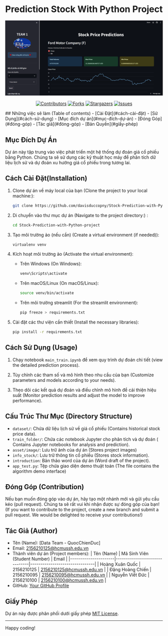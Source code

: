# Prediction Stock With Python Project

![Project Image](./asset/image/homepage.png)
<div align="center">
	
[![Contributors][contributors-shield]][contributors-url]
[![Forks][forks-shield]][forks-url]
[![Stargazers][stars-shield]][stars-url]
[![Issues][issues-shield]][issues-url]

</div>
## Những việc sẽ làm (Table of contents)
- [Cài Đặt](#cách-cài-đặt)
- [Sử Dụng](#cách-sử-dụng)
- [Mục đích dự án](#mục-đích-dự-án)
- [Đóng Góp](#đóng-góp)
- [Tác giả](#đóng-góp)
- [Bản Quyền](#giấy-phép)

## Mục Đích Dự Án

Dự án này tập trung vào việc phát triển một hệ thống dự đoán giá cổ phiếu bằng Python. Chúng ta sẽ sử dụng các kỹ thuật học máy để phân tích dữ liệu lịch sử và dự đoán xu hướng giá cổ phiếu trong tương lai.

## Cách Cài Đặt(Installation)

1. Clone dự án về máy local của bạn (Clone the project to your local machine:):

    ```bash
    git clone https://github.com/davisduccopny/Stock-Prediction-with-Python-project.git
    ```

2. Di chuyển vào thư mục dự án (Navigate to the project directory:) :

    ```bash
    cd Stock-Prediction-with-Python-project
    ```

3. Tạo môi trường ảo (nếu cần) (Create a virtual environment (if needed)):

    ```bash
    virtualenv venv
    ```

4. Kích hoạt môi trường ảo (Activate the virtual environment):

    - Trên Windows (On Windows):

        ```bash
        venv\Scripts\activate
        ```

    - Trên macOS/Linux (On macOS/Linux):

        ```bash
        source venv/bin/activate
        ```
    - Trên môi trường streamlit (For the streamlit environment):
        ```bash
        pip freeze > requirements.txt
        ```
5. Cài đặt các thư viện cần thiết (Install the necessary libraries):

    ```bash
    pip install -r requirements.txt
    ```

## Cách Sử Dụng (Usage)

1. Chạy notebook `main_train.ipynb` để xem quy trình dự đoán chi tiết (view the detailed prediction process).

2. Tùy chỉnh các tham số và mô hình theo nhu cầu của bạn (Customize parameters and models according to your needs). 

3. Theo dõi các kết quả dự đoán và điều chỉnh mô hình để cải thiện hiệu suất (Monitor prediction results and adjust the model to improve performance).

## Cấu Trúc Thư Mục (Directory Structure)

- `dataset/`: Chứa dữ liệu lịch sử về giá cổ phiếu (Contains historical stock price data).
- `train_folder/`: Chứa các notebook Jupyter cho phân tích và dự đoán ( Contains Jupyter notebooks for analysis and prediction).
- `asset/image/`: Lưu trữ ảnh của dự án (Stores project images)
- `info_stock/`: Lưu trữ thông tin cổ phiếu (Stores stock information).
- `introduction`: Bản thảo word của dự án (Word draft of the project).
- `app_test.py`: Tệp chứa giao diện demo thuật toán (The file contains the algorithm demo interface)

## Đóng Góp (Contribution)

Nếu bạn muốn đóng góp vào dự án, hãy tạo một nhánh mới và gửi yêu cầu kéo (pull request). Chúng ta sẽ rất vui khi nhận được sự đóng góp của bạn!
(If you want to contribute to the project, create a new branch and submit a pull request. We would be delighted to receive your contributions!)

## Tác Giả (Author)

- Tên (Name): [Data Team - QuocChienDuc]
- Email: 2156210125@hcmussh.edu.vn
- Thành viên dự án (Project members):
    | Tên (Name)           | Mã Sinh Viên (Student Number) | Email                          |
    |----------------------|-------------------------------|--------------------------------|
    | Hoàng Xuân Quốc      | 2156210125                    | 2156210125@hcmussh.edu.vn      |
    | Đặng Hoàng Chiến     | 2156210095                    | 2156210095@hcmussh.edu.vn      |
    | Nguyễn Viết Đức      | 2156210100                    | 2156210100@hcmussh.edu.vn      |
- GitHub: [Your GitHub Profile](https://github.com/davisduccopny/)

## Giấy Phép

Dự án này được phân phối dưới giấy phép [MIT License](LICENSE).

---
Happy coding!

[contributors-shield]: https://img.shields.io/github/contributors/davisduccopny/Stock-Prediction-with-Python-project?style=for-the-badge&label=Contributors 
[contributors-url]:https://github.com/davisduccopny/Stock-Prediction-with-Python-project/graphs/contributors 
[forks-shield]:https://img.shields.io/github/forks/MicroGix/Influence-of-factors-on-students-performence?label=Folks&style=for-the-badge
[forks-url]: https://github.com/davisduccopny/Stock-Prediction-with-Python-project/forks
[stars-shield]: https://img.shields.io/github/stars/MicroGix/Influence-of-factors-on-students-performence?style=for-the-badge&label=Stars
[stars-url]: https://github.com/davisduccopny/Stock-Prediction-with-Python-project/stargazers
[issues-shield]: https://img.shields.io/github/issues/MicroGix/Influence-of-factors-on-students-performence?style=for-the-badge&label=Issues
[issues-url]: https://github.com/davisduccopny/Stock-Prediction-with-Python-project/issues
